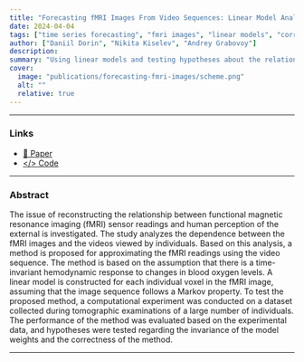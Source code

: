 ```yaml
---
title: "Forecasting fMRI Images From Video Sequences: Linear Model Analysis"
date: 2024-04-04
tags: ["time series forecasting", "fmri images", "linear models", "correlation analysis"]
author: ["Daniil Dorin", "Nikita Kiselev", "Andrey Grabovoy"]
description: 
summary: "Using linear models and testing hypotheses about the relationship between data" 
cover:
  image: "publications/forecasting-fmri-images/scheme.png"
  alt: ""
  relative: true
---
```


---

### Links

- [📝 Paper](https://github.com/DorinDaniil/Forecasting-fMRI-Images/blob/main/paper/main.pdf) 
- [</> Code](https://github.com/DorinDaniil/Forecasting-fMRI-Images/tree/main/code)

---

### Abstract

The issue of reconstructing the relationship between functional magnetic resonance imaging (fMRI) sensor readings and human perception of the external is investigated. The study analyzes the dependence between the fMRI images and the videos viewed by individuals. Based on this analysis, a method is proposed for approximating the fMRI readings using the video sequence. The method is based on the assumption that there is a time-invariant hemodynamic response to changes in blood oxygen levels. A linear model is constructed for each individual voxel in the fMRI image, assuming that the image sequence follows a Markov property. To test the proposed method, a computational experiment was conducted on a dataset collected during tomographic examinations of a large number of individuals. The performance of the method was evaluated based on the experimental data, and hypotheses were tested regarding the invariance of the model weights and the correctness of the method.

---

